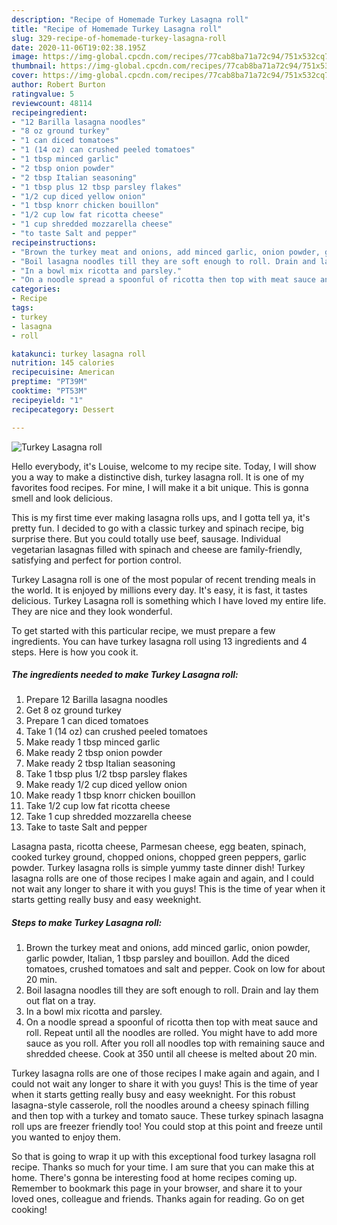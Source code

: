 ```yaml
---
description: "Recipe of Homemade Turkey Lasagna roll"
title: "Recipe of Homemade Turkey Lasagna roll"
slug: 329-recipe-of-homemade-turkey-lasagna-roll
date: 2020-11-06T19:02:38.195Z
image: https://img-global.cpcdn.com/recipes/77cab8ba71a72c94/751x532cq70/turkey-lasagna-roll-recipe-main-photo.jpg
thumbnail: https://img-global.cpcdn.com/recipes/77cab8ba71a72c94/751x532cq70/turkey-lasagna-roll-recipe-main-photo.jpg
cover: https://img-global.cpcdn.com/recipes/77cab8ba71a72c94/751x532cq70/turkey-lasagna-roll-recipe-main-photo.jpg
author: Robert Burton
ratingvalue: 5
reviewcount: 48114
recipeingredient:
- "12 Barilla lasagna noodles"
- "8 oz ground turkey"
- "1 can diced tomatoes"
- "1 (14 oz) can crushed peeled tomatoes"
- "1 tbsp minced garlic"
- "2 tbsp onion powder"
- "2 tbsp Italian seasoning"
- "1 tbsp plus 12 tbsp parsley flakes"
- "1/2 cup diced yellow onion"
- "1 tbsp knorr chicken bouillon"
- "1/2 cup low fat ricotta cheese"
- "1 cup shredded mozzarella cheese"
- "to taste Salt and pepper"
recipeinstructions:
- "Brown the turkey meat and onions, add minced garlic, onion powder, garlic powder, Italian, 1 tbsp parsley and bouillon. Add the diced tomatoes, crushed tomatoes and salt and pepper. Cook on low for about 20 min."
- "Boil lasagna noodles till they are soft enough to roll. Drain and lay them out flat on a tray."
- "In a bowl mix ricotta and parsley."
- "On a noodle spread a spoonful of ricotta then top with meat sauce and roll. Repeat until all the noodles are rolled. You might have to add more sauce as you roll. After you roll all noodles top with remaining sauce and shredded cheese. Cook at 350 until all cheese is melted about 20 min."
categories:
- Recipe
tags:
- turkey
- lasagna
- roll

katakunci: turkey lasagna roll 
nutrition: 145 calories
recipecuisine: American
preptime: "PT39M"
cooktime: "PT53M"
recipeyield: "1"
recipecategory: Dessert

---
```



![Turkey Lasagna roll](https://img-global.cpcdn.com/recipes/77cab8ba71a72c94/751x532cq70/turkey-lasagna-roll-recipe-main-photo.jpg)

Hello everybody, it's Louise, welcome to my recipe site. Today, I will show you a way to make a distinctive dish, turkey lasagna roll. It is one of my favorites food recipes. For mine, I will make it a bit unique. This is gonna smell and look delicious.

This is my first time ever making lasagna rolls ups, and I gotta tell ya, it&#39;s pretty fun. I decided to go with a classic turkey and spinach recipe, big surprise there. But you could totally use beef, sausage. Individual vegetarian lasagnas filled with spinach and cheese are family-friendly, satisfying and perfect for portion control.

Turkey Lasagna roll is one of the most popular of recent trending meals in the world. It is enjoyed by millions every day. It's easy, it is fast, it tastes delicious. Turkey Lasagna roll is something which I have loved my entire life. They are nice and they look wonderful.


To get started with this particular recipe, we must prepare a few ingredients. You can have turkey lasagna roll using 13 ingredients and 4 steps. Here is how you cook it.

<!--inarticleads1-->

##### The ingredients needed to make Turkey Lasagna roll:

1. Prepare 12 Barilla lasagna noodles
1. Get 8 oz ground turkey
1. Prepare 1 can diced tomatoes
1. Take 1 (14 oz) can crushed peeled tomatoes
1. Make ready 1 tbsp minced garlic
1. Make ready 2 tbsp onion powder
1. Make ready 2 tbsp Italian seasoning
1. Take 1 tbsp plus 1/2 tbsp parsley flakes
1. Make ready 1/2 cup diced yellow onion
1. Make ready 1 tbsp knorr chicken bouillon
1. Take 1/2 cup low fat ricotta cheese
1. Take 1 cup shredded mozzarella cheese
1. Take to taste Salt and pepper


Lasagna pasta, ricotta cheese, Parmesan cheese, egg beaten, spinach, cooked turkey ground, chopped onions, chopped green peppers, garlic powder. Turkey lasagna rolls is simple yummy taste dinner dish! Turkey lasagna rolls are one of those recipes I make again and again, and I could not wait any longer to share it with you guys! This is the time of year when it starts getting really busy and easy weeknight. 

<!--inarticleads2-->

##### Steps to make Turkey Lasagna roll:

1. Brown the turkey meat and onions, add minced garlic, onion powder, garlic powder, Italian, 1 tbsp parsley and bouillon. Add the diced tomatoes, crushed tomatoes and salt and pepper. Cook on low for about 20 min.
1. Boil lasagna noodles till they are soft enough to roll. Drain and lay them out flat on a tray.
1. In a bowl mix ricotta and parsley.
1. On a noodle spread a spoonful of ricotta then top with meat sauce and roll. Repeat until all the noodles are rolled. You might have to add more sauce as you roll. After you roll all noodles top with remaining sauce and shredded cheese. Cook at 350 until all cheese is melted about 20 min.


Turkey lasagna rolls are one of those recipes I make again and again, and I could not wait any longer to share it with you guys! This is the time of year when it starts getting really busy and easy weeknight. For this robust lasagna-style casserole, roll the noodles around a cheesy spinach filling and then top with a turkey and tomato sauce. These turkey spinach lasagna roll ups are freezer friendly too! You could stop at this point and freeze until you wanted to enjoy them. 

So that is going to wrap it up with this exceptional food turkey lasagna roll recipe. Thanks so much for your time. I am sure that you can make this at home. There's gonna be interesting food at home recipes coming up. Remember to bookmark this page in your browser, and share it to your loved ones, colleague and friends. Thanks again for reading. Go on get cooking!
